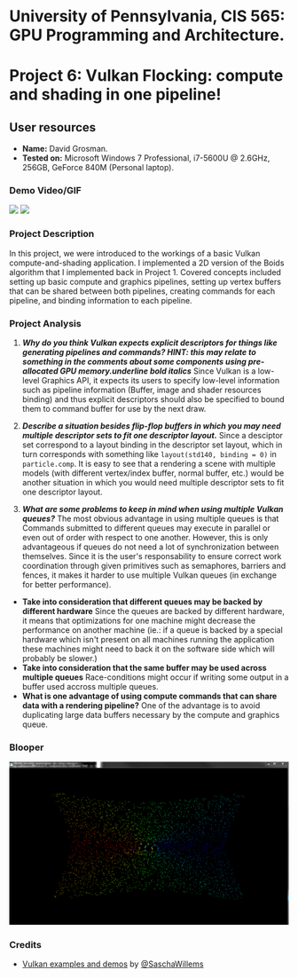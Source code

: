 # University of Pennsylvania, CIS 565: GPU Programming and Architecture.
Project 6: Vulkan Flocking: compute and shading in one pipeline!
===============

## User resources
- **Name:** David Grosman.
- **Tested on:** Microsoft Windows 7 Professional, i7-5600U @ 2.6GHz, 256GB, GeForce 840M (Personal laptop).

### Demo Video/GIF

![](img/Preview.gif)
![](img/PreviewTwo.gif)

### Project Description
In this project, we were introduced to the workings of a basic Vulkan compute-and-shading application. I implemented a 2D version of the Boids algorithm that I implemented back in Project 1. Covered concepts included setting up basic compute and graphics pipelines, setting up vertex buffers that can be shared between both pipelines, creating commands for each pipeline, and binding information to each pipeline.

### Project Analysis

1. __***Why do you think Vulkan expects explicit descriptors for things like generating pipelines and commands? HINT: this may relate to something in the comments about some components using pre-allocated GPU memory.underline bold italics***__
Since Vulkan is a low-level Graphics API, it expects its users to specify low-level information such as pipeline information (Buffer, image and shader resources binding) and  thus explicit descriptors should also be specified to bound them to command buffer for use by the next draw.
2. __***Describe a situation besides flip-flop buffers in which you may need multiple descriptor sets to fit one descriptor layout.***__
Since a desciptor set correspond to a layout binding in the descriptor set layout, which in turn corresponds with something like `layout(std140, binding = 0)` in `particle.comp`. It is easy to see that a rendering a scene with multiple models (with different vertex/index buffer, normal buffer, etc.) would be another situation in which you would need multiple descriptor sets to fit one descriptor layout.

3. __***What are some problems to keep in mind when using multiple Vulkan queues?***__
The most obvious advantage in using multiple queues is that Commands submitted to different queues may execute in parallel or even out of order with respect to one another. However, this is only advantageous if queues do not need a lot of synchronization between themselves. Since it is the user's responsability to ensure correct work coordination through given primitives such as semaphores, barriers and fences, it makes it harder to use multiple Vulkan queues (in exchange for better performance). 
 * **Take into consideration that different queues may be backed by different hardware**
 Since the queues are backed by different hardware, it means that optimizations for one machine might decrease the performance on another machine (ie.: if a queue is backed by a special hardware which isn't present on all machines running the application these machines might need to back it on the software side which will probably be slower.) 
 * **Take into consideration that the same buffer may be used across multiple queues**
 Race-conditions might occur if writing some output in a buffer used accross multiple queues.
 * **What is one advantage of using compute commands that can share data with a rendering pipeline?**
One of the advantage is to avoid duplicating large data buffers necessary by the compute and graphics queue.

### Blooper
![](img/Centrifuge.gif)

### Credits

* [Vulkan examples and demos](https://github.com/SaschaWillems/Vulkan) by [@SaschaWillems](https://github.com/SaschaWillems)
